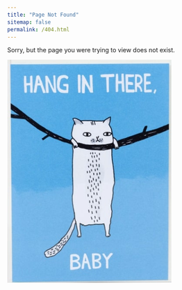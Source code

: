 ```yaml
---
title: "Page Not Found"
sitemap: false
permalink: /404.html
---
```


Sorry, but the page you were trying to view does not exist.

![Gato](images/gato.jpg)
